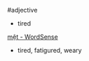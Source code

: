 #adjective 



- tired

[mệt‎ - WordSense](https://www.wordsense.eu/m%E1%BB%87t/)
- tired, fatigured, weary